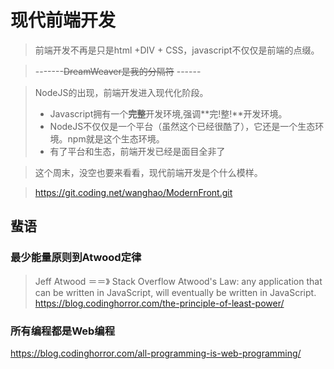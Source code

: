 # 现代前端开发

> 前端开发不再是只是html +DIV + CSS，javascript不仅仅是前端的点缀。

> -------<s>DreamWeaver是我的分隔符</s>  ------

>NodeJS的出现，前端开发进入现代化阶段。
>* Javascript拥有一个**完整**开发环境,强调**完!整!**开发环境。
>* NodeJS不仅仅是一个平台（虽然这个已经很酷了），它还是一个生态环境。npm就是这个生态环境。
>* 有了平台和生态，前端开发已经是面目全非了

> 这个周末，没空也要来看看，现代前端开发是个什么模样。

> https://git.coding.net/wanghao/ModernFront.git

## 蜚语
### 最少能量原则到Atwood定律
> Jeff Atwood ＝＝》 Stack Overflow
> Atwood's Law: any application that can be written in JavaScript, will eventually be written in JavaScript. 
https://blog.codinghorror.com/the-principle-of-least-power/

### 所有编程都是Web编程 
https://blog.codinghorror.com/all-programming-is-web-programming/